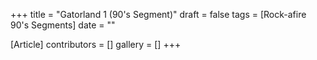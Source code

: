 +++
title = "Gatorland 1 (90's Segment)"
draft = false
tags = [Rock-afire 90's Segments]
date = ""

[Article]
contributors = []
gallery = []
+++